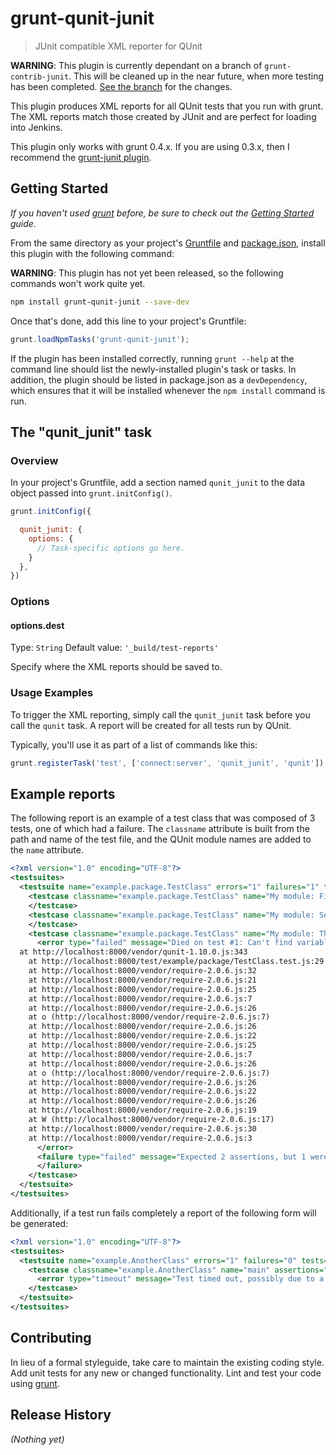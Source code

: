 # grunt-qunit-junit

> JUnit compatible XML reporter for QUnit

**WARNING**: This plugin is currently dependant on a branch of `grunt-contrib-junit`. This will be cleaned up in the near future, when more testing has been completed. [See the branch](https://github.com/sbrandwoo/grunt-contrib-qunit/tree/fail-events) for the changes.

This plugin produces XML reports for all QUnit tests that you run with grunt. The XML reports match those created by JUnit and are perfect for loading into Jenkins.

This plugin only works with grunt 0.4.x. If you are using 0.3.x, then I recommend the [grunt-junit plugin](https://github.com/johnbender/grunt-junit).


## Getting Started
_If you haven't used [grunt][] before, be sure to check out the [Getting Started][] guide._

From the same directory as your project's [Gruntfile][Getting Started] and [package.json][], install this plugin with the following command:

**WARNING**: This plugin has not yet been released, so the following commands won't work quite yet.

```bash
npm install grunt-qunit-junit --save-dev
```

Once that's done, add this line to your project's Gruntfile:

```js
grunt.loadNpmTasks('grunt-qunit-junit');
```

If the plugin has been installed correctly, running `grunt --help` at the command line should list the newly-installed plugin's task or tasks. In addition, the plugin should be listed in package.json as a `devDependency`, which ensures that it will be installed whenever the `npm install` command is run.

[grunt]: http://gruntjs.com/
[Getting Started]: https://github.com/gruntjs/grunt/blob/devel/docs/getting_started.md
[package.json]: https://npmjs.org/doc/json.html

## The "qunit_junit" task

### Overview
In your project's Gruntfile, add a section named `qunit_junit` to the data object passed into `grunt.initConfig()`.

```js
grunt.initConfig({

  qunit_junit: {
    options: {
      // Task-specific options go here.
    }
  },
})
```

### Options

#### options.dest
Type: `String`
Default value: `'_build/test-reports'`

Specify where the XML reports should be saved to.

### Usage Examples

To trigger the XML reporting, simply call the `qunit_junit` task before you call the `qunit` task. A report will be created for all tests run by QUnit.

Typically, you'll use it as part of a list of commands like this:

```js
grunt.registerTask('test', ['connect:server', 'qunit_junit', 'qunit']);
```

## Example reports

The following report is an example of a test class that was composed of 3 tests, one of which had a failure. The `classname` attribute is built from the path and name of the test file, and the QUnit module names are added to the `name` attribute.

```xml
<?xml version="1.0" encoding="UTF-8"?>
<testsuites>
  <testsuite name="example.package.TestClass" errors="1" failures="1" tests="3">
    <testcase classname="example.package.TestClass" name="My module: First test" assertions="1">
    </testcase>
    <testcase classname="example.package.TestClass" name="My module: Second test" assertions="2">
    </testcase>
    <testcase classname="example.package.TestClass" name="My module: Third test" assertions="2">
      <error type="failed" message="Died on test #1: Can't find variable: other">
  at http://localhost:8000/vendor/qunit-1.10.0.js:343
    at http://localhost:8000/test/example/package/TestClass.test.js:29
    at http://localhost:8000/vendor/require-2.0.6.js:32
    at http://localhost:8000/vendor/require-2.0.6.js:21
    at http://localhost:8000/vendor/require-2.0.6.js:25
    at http://localhost:8000/vendor/require-2.0.6.js:7
    at http://localhost:8000/vendor/require-2.0.6.js:26
    at o (http://localhost:8000/vendor/require-2.0.6.js:7)
    at http://localhost:8000/vendor/require-2.0.6.js:26
    at http://localhost:8000/vendor/require-2.0.6.js:22
    at http://localhost:8000/vendor/require-2.0.6.js:25
    at http://localhost:8000/vendor/require-2.0.6.js:7
    at http://localhost:8000/vendor/require-2.0.6.js:26
    at o (http://localhost:8000/vendor/require-2.0.6.js:7)
    at http://localhost:8000/vendor/require-2.0.6.js:26
    at http://localhost:8000/vendor/require-2.0.6.js:22
    at http://localhost:8000/vendor/require-2.0.6.js:26
    at http://localhost:8000/vendor/require-2.0.6.js:19
    at W (http://localhost:8000/vendor/require-2.0.6.js:17)
    at http://localhost:8000/vendor/require-2.0.6.js:30
    at http://localhost:8000/vendor/require-2.0.6.js:3
      </error>
      <failure type="failed" message="Expected 2 assertions, but 1 were run">
      </failure>
    </testcase>
  </testsuite>
</testsuites>
```

Additionally, if a test run fails completely a report of the following form will be generated:

```xml
<?xml version="1.0" encoding="UTF-8"?>
<testsuites>
  <testsuite name="example.AnotherClass" errors="1" failures="0" tests="1">
    <testcase classname="example.AnotherClass" name="main" assertions="1">
      <error type="timeout" message="Test timed out, possibly due to a missing QUnit.start() call."></error>
    </testcase>
  </testsuite>
</testsuites>
```

## Contributing
In lieu of a formal styleguide, take care to maintain the existing coding style. Add unit tests for any new or changed functionality. Lint and test your code using [grunt][].

## Release History
_(Nothing yet)_

